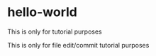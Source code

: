 # hello-world
This is only for tutorial purposes


This is only for file edit/commit tutorial purposes

